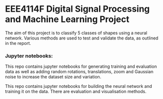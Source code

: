 # EEE4114F Digital Signal Processing and Machine Learning Project

The aim of this project is to classify 5 classes of shapes using a neural network. Various methods are used to test and validate the data, as outlined in the report.

### Jupyter notebooks:
This repo contains jupyter notebooks for generating training and evaluation data as well as adding random rotations, translations, zoom and Gaussian noise to increase the dataset size and variation. 

This repo contains jupyter notebooks for building the neural network and training it on the data. There are evaluation and visualisation methods.

